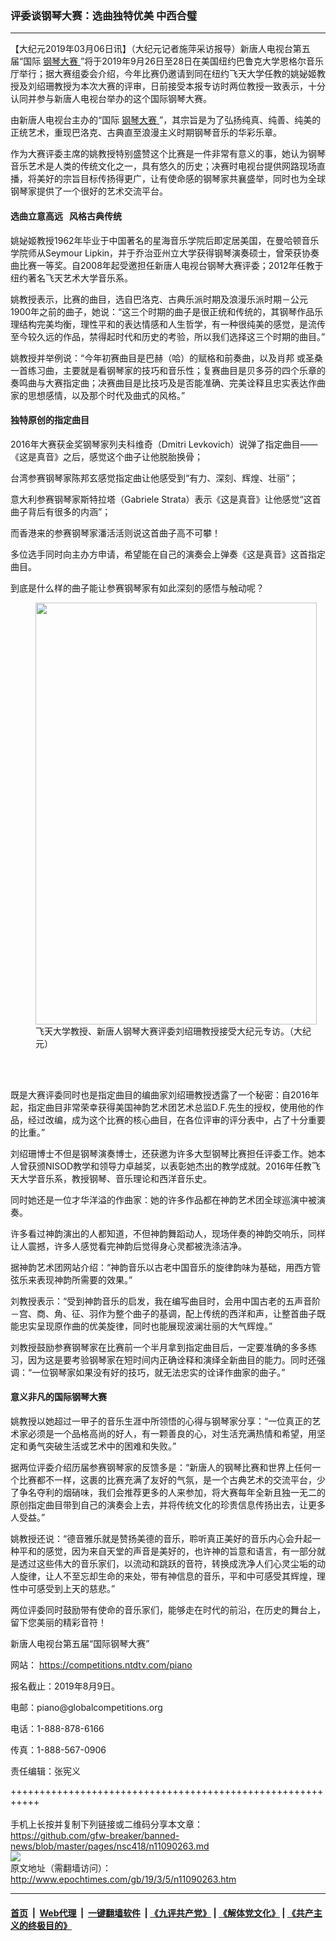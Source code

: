 ### 评委谈钢琴大赛：选曲独特优美 中西合璧
------------------------

<p>
 【大纪元2019年03月06日讯】（大纪元记者施萍采访报导）新唐人电视台第五届“国际
 <a href="http://www.epochtimes.com/gb/tag/%E9%92%A2%E7%90%B4%E5%A4%A7%E8%B5%9B.html">
  钢琴大赛
 </a>
 ”将于2019年9月26日至28日在美国纽约巴鲁克大学恩格尔音乐厅举行；据大赛组委会介绍，今年比赛仍邀请到同在纽约飞天大学任教的姚妼姬教授及刘绍珊教授为本次大赛的评审，日前接受本报专访时两位教授一致表示，十分认同并参与新唐人电视台举办的这个国际钢琴大赛。
</p>
<p>
 由新唐人电视台主办的“国际
 <a href="http://www.epochtimes.com/gb/tag/%E9%92%A2%E7%90%B4%E5%A4%A7%E8%B5%9B.html">
  钢琴大赛
 </a>
 ”，其宗旨是为了弘扬纯真、纯善、纯美的正统艺术，重现巴洛克、古典直至浪漫主义时期钢琴音乐的华彩乐章。
</p>
<p>
 作为大赛评委主席的姚教授特别盛赞这个比赛是一件非常有意义的事，她认为钢琴音乐艺术是人类的传统文化之一，具有悠久的历史；决赛时电视台提供网路现场直播，将美好的宗旨目标传扬得更广，让有使命感的钢琴家共襄盛举，同时也为全球钢琴家提供了一个很好的艺术交流平台。
</p>
<h4>
 选曲立意高远   风格古典传统
</h4>
<p>
 姚妼姬教授1962年毕业于中国著名的星海音乐学院后即定居美国，在曼哈顿音乐学院师从Seymour Lipkin，并于乔治亚州立大学获得钢琴演奏硕士，曾荣获协奏曲比赛一等奖。自2008年起受邀担任新唐人电视台钢琴大赛评委；2012年任教于纽约著名飞天艺术大学音乐系。
</p>
<p>
 姚教授表示，比赛的曲目，选自巴洛克、古典乐派时期及浪漫乐派时期－公元1900年之前的曲子，她说：“这三个时期的曲子是很正统和传统的，其钢琴作品乐理结构完美均衡，理性平和的表达情感和人生哲学，有一种很纯美的感觉，是流传至今较久远的作品，禁得起时代和历史的考验，所以我们选择这三个时期的曲目。”
</p>
<p>
 姚教授并举例说：“今年初赛曲目是巴赫（哈）的赋格和前奏曲，以及肖邦 或圣桑一首练习曲，主要就是看钢琴家的技巧和音乐性；复赛曲目是贝多芬的四个乐章的奏鸣曲与大赛指定曲；决赛曲目是比技巧及是否能准确、完美诠释且忠实表达作曲家的思想感情，以及那个时代及曲式的风格。”
</p>
<h4>
 独特原创的指定曲目
</h4>
<p>
 2016年大赛获金奖钢琴家列夫科维奇（Dmitri Levkovich）说弹了指定曲目——《这是真音》之后，感觉这个曲子让他脱胎换骨；
</p>
<p>
 台湾参赛钢琴家陈邦玄感觉指定曲让他感受到“有力、深刻、辉煌、壮丽”；
</p>
<p>
 意大利参赛钢琴家斯特拉塔（Gabriele Strata）表示《这是真音》让他感觉“这首曲子背后有很多的内涵”；
</p>
<p>
 而香港来的参赛钢琴家潘活活则说这首曲子高不可攀！
</p>
<p>
 多位选手同时向主办方申请，希望能在自己的演奏会上弹奏《这是真音》这首指定曲目。
</p>
<p>
 到底是什么样的曲子能让参赛钢琴家有如此深刻的感悟与触动呢？
</p>
<figure class="wp-caption aligncenter" id="attachment_11091628" style="width: 450px">
 <a href="http://i.epochtimes.com/assets/uploads/2019/03/IMG_8435-adjusted-new.jpg">
  <img alt="" class="wp-image-11091628 size-medium" height="675" src="http://i.epochtimes.com/assets/uploads/2019/03/IMG_8435-adjusted-new-450x675.jpg" width="450"/>
 </a>
 <br/><figcaption class="wp-caption-text">
  飞天大学教授、新唐人钢琴大赛评委刘绍珊教授接受大纪元专访。（大纪元）
 </figcaption><br/>
</figure><br/>
<p>
 既是大赛评委同时也是指定曲目的编曲家刘绍珊教授透露了一个秘密：自2016年起，指定曲目非常荣幸获得美国神韵艺术团艺术总监D.F.先生的授权，使用他的作品，经过改编，成为这个比赛的核心曲目，在各位评审的评分表中，占了十分重要的比重。”
</p>
<p>
 刘绍珊博士不但是钢琴演奏博士，还获邀为许多大型钢琴比赛担任评委工作。她本人曾获颁NISOD教学和领导力卓越奖，以表彰她杰出的教学成就。2016年任教飞天大学音乐系，教授钢琴、音乐理论和西洋音乐史。
</p>
<p>
 同时她还是一位才华洋溢的作曲家：她的许多作品都在神韵艺术团全球巡演中被演奏。
</p>
<p>
 许多看过神韵演出的人都知道，不但神韵舞蹈动人，现场伴奏的神韵交响乐，同样让人震撼，许多人感觉看完神韵后觉得身心灵都被洗涤洁净。
</p>
<p>
 据神韵艺术团网站介绍：“神韵音乐以古老中国音乐的旋律韵味为基础，用西方管弦乐来表现神韵所需要的效果。”
</p>
<p>
 刘教授表示：“受到神韵音乐的启发，我在编写曲目时，会用中国古老的五声音阶－宫、商、角、征、羽作为整个曲子的基调，配上传统的西洋和声，让整首曲子既能忠实呈现原作曲的优美旋律，同时也能展现波澜壮丽的大气辉煌。”
</p>
<p>
 刘教授鼓励参赛钢琴家在比赛前一个半月拿到指定曲目后，一定要准确的多多练习，因为这是要考验钢琴家在短时间内正确诠释和演绎全新曲目的能力。同时还强调：“一位钢琴家如果没有好的技巧，就无法忠实的诠译作曲家的曲子。”
</p>
<h4>
 意义非凡的国际钢琴大赛
</h4>
<p>
 姚教授以她超过一甲子的音乐生涯中所领悟的心得与钢琴家分享：“一位真正的艺术家必须是一个品格高尚的好人，有一颗善良的心，对生活充满热情和希望，用坚定和勇气突破生活或艺术中的困难和失败。”
</p>
<p>
 据两位评委介绍历届参赛钢琴家的反馈多是：“新唐人的钢琴比赛和世界上任何一个比赛都不一样，这裹的比赛充满了友好的气氛，是一个古典艺术的交流平台，少了争名夺利的烟硝味，我们会推荐更多的人来参加，将大赛每年全新且独一无二的原创指定曲目带到自己的演奏会上去，并将传统文化的珍贵信息传扬出去，让更多人受益。”
</p>
<p>
 姚教授还说：“德音雅乐就是赞扬美德的音乐，聆听真正美好的音乐内心会升起一种平和的感觉，因为来自天堂的声音是美好的，也许神的旨意和语言，有一部分就是透过这些伟大的音乐家们，以流动和跳跃的音符，转换成洗净人们心灵尘垢的动人旋律，让人不至忘却生命的来处，带有神信息的音乐，平和中可感受其辉煌，理性中可感受到上天的慈悲。”
</p>
<p>
 两位评委同时鼓励带有使命的音乐家们，能够走在时代的前沿，在历史的舞台上，留下您美丽的精彩音符！
</p>
<p>
 新唐人电视台第五届“国际钢琴大赛”
</p>
<p>
 网站：
 <a href="https://competitions.ntdtv.com/piano">
  https://competitions.ntdtv.com/piano
 </a>
</p>
<p>
 报名截止：2019年8月9日。
</p>
<p>
 电邮：piano@globalcompetitions.org
</p>
<p>
 电话：1-888-878-6166
</p>
<p>
 传真：1-888-567-0906
</p>
<p>
 责任编辑：张宪义
</p>

+++++++++++++++++++++++++++++++++++++++++++++++++++++++++++<br/><br/>
手机上长按并复制下列链接或二维码分享本文章：<br/>
https://github.com/gfw-breaker/banned-news/blob/master/pages/nsc418/n11090263.md <br/>
<a href='https://github.com/gfw-breaker/banned-news/blob/master/pages/nsc418/n11090263.md'><img src='https://github.com/gfw-breaker/banned-news/blob/master/pages/nsc418/n11090263.md.png'/></a> <br/>
原文地址（需翻墙访问）：http://www.epochtimes.com/gb/19/3/5/n11090263.htm


------------------------
#### [首页](https://github.com/gfw-breaker/banned-news/blob/master/README.md) &nbsp;|&nbsp; [Web代理](https://github.com/labour-camp/helloworld) &nbsp;|&nbsp; [一键翻墙软件](https://github.com/gfw-breaker/nogfw/blob/master/README.md) &nbsp;| [《九评共产党》](https://github.com/gfw-breaker/9ping.md/blob/master/README.md#九评之一评共产党是什么) | [《解体党文化》](https://github.com/gfw-breaker/jtdwh.md/blob/master/README.md) | [《共产主义的终极目的》](https://github.com/gfw-breaker/gczydzjmd.md/blob/master/README.md)

